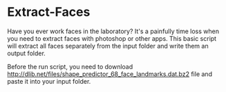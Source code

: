 # Extract-Faces
Have you ever work faces in the laboratory? It's a painfully time loss when you need to extract faces with photoshop or other apps. This basic script will extract all faces separately from the input folder and write them an output folder.

Before the run script, you need to download http://dlib.net/files/shape_predictor_68_face_landmarks.dat.bz2 file and paste it into your input folder.


